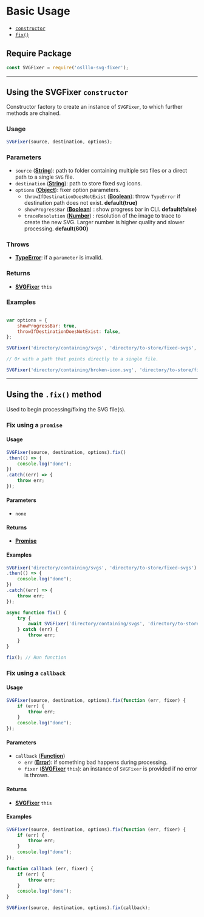 # Basic Usage

- [`constructor`](#svgfixer-constructor)
- [`fix()`](#svgfixer-fix)

## Require Package

```js
const SVGFixer = require('oslllo-svg-fixer');
```

---

<a id="svgfixer-constructor"></a>

## Using the SVGFixer `constructor`

Constructor factory to create an instance of `SVGFixer`, to which further methods are chained.

### Usage

```js
SVGFixer(source, destination, options);
```

### Parameters

- `source` ([**String**](https://developer.mozilla.org/docs/Web/JavaScript/Reference/Global_Objects/String)): path to folder containing multiple `SVG` files or a direct path to a single `SVG` file.
- `destination`  ([**String**](https://developer.mozilla.org/docs/Web/JavaScript/Reference/Global_Objects/String)): path to store fixed svg icons.
- `options` ([**Object**](https://developer.mozilla.org/en-US/docs/Web/JavaScript/Reference/Global_Objects/Object)): fixer option parameters.
    - `throwIfDestinationDoesNotExist` ([**Boolean**](https://developer.mozilla.org/en-US/docs/Web/JavaScript/Reference/Global_Objects/Boolean)): throw `TypeError` if destination path does not exist. **default(true)**
    - `showProgressBar` ([**Boolean**](https://developer.mozilla.org/en-US/docs/Web/JavaScript/Reference/Global_Objects/Boolean)) : show progress bar in CLI. **default(false)**
    - `traceResolution` ([**Number**](https://developer.mozilla.org/en-US/docs/Web/JavaScript/Reference/Global_Objects/Number)) : resolution of the image to trace to create the new SVG.  Larger number is higher quality and slower processing.  **default(600)**

### Throws

- [**TypeError**](https://developer.mozilla.org/en-US/docs/Web/JavaScript/Reference/Global_Objects/TypeError): if a `parameter` is invalid.

### Returns

- [**SVGFixer**](#svgfixer-constructor) `this`

### Examples

```js

var options = {
    showProgressBar: true,
    throwIfDestinationDoesNotExist: false,
};

SVGFixer('directory/containing/svgs', 'directory/to-store/fixed-svgs', options); // Returns instance

// Or with a path that points directly to a single file.

SVGFixer('directory/containing/broken-icon.svg', 'directory/to-store/fixed-svgs', options); // Returns instance
```

---

<a id="svgfixer-fix"></a>

## Using the `.fix()` method

Used to begin processing/fixing the SVG file(s).

<a id="svgfixer-fix-promise"></a>

### Fix using a `promise`

#### Usage

```js
SVGFixer(source, destination, options).fix()
.then(() => {
    console.log("done");
})
.catch((err) => {
    throw err;
});
```

#### Parameters

- `none`

#### Returns

- [**Promise**](https://developer.mozilla.org/en-US/docs/Web/JavaScript/Reference/Global_Objects/Promise)

#### Examples

```js
SVGFixer('directory/containing/svgs', 'directory/to-store/fixed-svgs').fix()
.then(() => {
    console.log("done");
})
.catch((err) => {
    throw err;
});
```

```js
async function fix() {
    try {
        await SVGFixer('directory/containing/svgs', 'directory/to-store/fixed-svgs').fix();
    } catch (err) {
        throw err;
    }
}

fix(); // Run function
```

<a id="svgfixer-fix-callback"></a>

### Fix using a `callback`

#### Usage

```js
SVGFixer(source, destination, options).fix(function (err, fixer) {
    if (err) {
        throw err;
    }
    console.log("done");
});
```

#### Parameters

- `callback` ([**Function**](https://developer.mozilla.org/en-US/docs/Web/JavaScript/Reference/Global_Objects/Function))
    - `err` ([**Error**](https://developer.mozilla.org/en-US/docs/Web/JavaScript/Reference/Global_Objects/Error)): if something bad happens during processing.
    - `fixer` ([**SVGFixer**](#svgfixer-constructor) `this`): an instance of `SVGFixer` is provided if no error is thrown.


#### Returns

- [**SVGFixer**](#svgfixer-constructor) `this`

#### Examples

```js
SVGFixer(source, destination, options).fix(function (err, fixer) {
    if (err) {
        throw err;
    }
    console.log("done");
});
```

```js
function callback (err, fixer) {
    if (err) {
        throw err;
    }
    console.log("done");
}

SVGFixer(source, destination, options).fix(callback);
```
